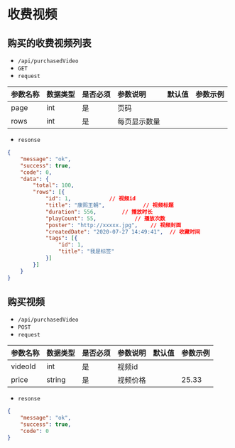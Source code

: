 # 收费视频
## 购买的收费视频列表
- `/api/purchasedVideo`
- `GET`
- `request`

| 参数名称 | 数据类型 | 是否必须 |参数说明|默认值|参数示例|
| :-----| :---- | :---- | :---- | :---- | :---- |
| page | int | 是 | 页码|||
| rows | int | 是 | 每页显示数量|||


- `resonse`
```json
{
    "message": "ok",
    "success": true,
    "code": 0,
    "data": {
        "total": 100,
        "rows": [{
            "id": 1,            // 视频id
            "title": "康熙王朝",            // 视频标题
            "duration": 556,        // 播放时长
            "playCount": 55,            // 播放次数
            "poster": "http://xxxxx.jpg",    // 视频封面
            "createdDate": "2020-07-27 14:49:41",  // 收藏时间
            "tags": [{
                "id": 1,
                "title": "我是标签"
            }]
        }]
    }
}

```

## 购买视频
- `/api/purchasedVideo`
- `POST`
- `request`

| 参数名称 | 数据类型 | 是否必须 |参数说明|默认值|参数示例|
| :-----| :---- | :---- | :---- | :---- | :---- |
| videoId | int | 是 | 视频id|||
| price | string | 是 | 视频价格||25.33|

- `resonse`
```json
{
    "message": "ok",
    "success": true,
    "code": 0
}
```
